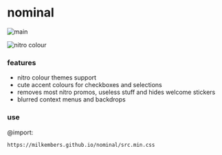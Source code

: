 # nominal

![main](https://raw.githubusercontent.com/milkembers/nominal/main/assets/preview1.png)

![nitro colour](https://raw.githubusercontent.com/milkembers/nominal/main/assets/preview2.png)

### features

- nitro colour themes support
- cute accent colours for checkboxes and selections
- removes most nitro promos, useless stuff and hides welcome stickers
- blurred context menus and backdrops

### use

@import:

```
https://milkembers.github.io/nominal/src.min.css
```
